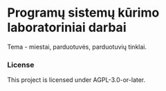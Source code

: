 # Programų sistemų kūrimo laboratoriniai darbai

Tema - miestai, parduotuvės, parduotuvių tinklai.

### License

This project is licensed under AGPL-3.0-or-later.
